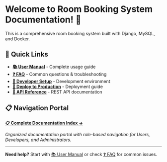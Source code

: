 # Welcome to Room Booking System Documentation! 🏢

This is a comprehensive room booking system built with Django, MySQL, and Docker.

## 🚀 Quick Links

- **[📚 User Manual](docs/DOCUMENTATION.md)** - Complete usage guide
- **[❓ FAQ](docs/FAQ.md)** - Common questions & troubleshooting  
- **[🔧 Developer Setup](docs/DEVELOPER.md)** - Development environment
- **[🚀 Deploy to Production](docs/DEPLOYMENT.md)** - Deployment guide
- **[📡 API Reference](docs/API.md)** - REST API documentation

## 📋 Navigation Portal

**[📋 Complete Documentation Index →](docs/README.md)**

*Organized documentation portal with role-based navigation for Users, Developers, and Administrators.*

---

**Need help?** Start with [📚 User Manual](docs/DOCUMENTATION.md) or check [❓ FAQ](docs/FAQ.md) for common issues.
